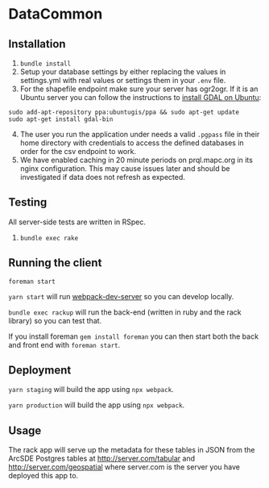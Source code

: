 # DataCommon

## Installation
1. `bundle install`
2. Setup your database settings by either replacing the values in settings.yml with real values or settings them in your `.env` file.
3. For the shapefile endpoint make sure your server has ogr2ogr. If it is an Ubuntu server you can follow the instructions to [install GDAL on Ubuntu](http://www.sarasafavi.com/installing-gdalogr-on-ubuntu.html):
```
sudo add-apt-repository ppa:ubuntugis/ppa && sudo apt-get update
sudo apt-get install gdal-bin
```
4. The user you run the application under needs a valid `.pgpass` file in their home directory with credentials to access the defined databases in order for the csv endpoint to work.
5. We have enabled caching in 20 minute periods on prql.mapc.org in its nginx configuration. This may cause issues later and should be investigated if data does not refresh as expected.

## Testing
All server-side tests are written in RSpec.
1. `bundle exec rake`

## Running the client
```
foreman start
```

`yarn start` will run [webpack-dev-server](https://github.com/webpack/webpack-dev-server) so you can develop locally.

`bundle exec rackup` will run the back-end (written in ruby and the rack library) so you can test that.

If you install foreman `gem install foreman` you can then start both the back and front end with `foreman start`.

## Deployment
`yarn staging` will build the app using `npx webpack`.

`yarn production` will build the app using `npx webpack`.

## Usage

The rack app will serve up the metadata for these tables in JSON from the ArcSDE Postgres tables at http://server.com/tabular and http://server.com/geospatial where server.com is the server you have deployed this app to.

